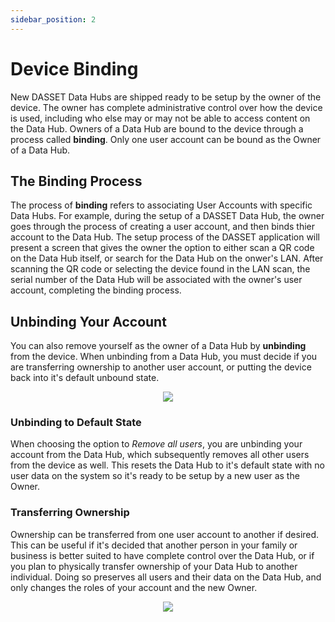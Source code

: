 ```yaml
---
sidebar_position: 2
---
```


# Device Binding

New DASSET Data Hubs are shipped ready to be setup by the owner of the device. The owner has complete administrative control over how the device is used, including who else may or may not be able to access content on the Data Hub.  Owners of a Data Hub are bound to the device through a process called **binding**. Only one user account can be bound as the Owner of a Data Hub.

## The Binding Process
The process of **binding** refers to associating User Accounts with specific Data Hubs.  For example, during the setup of a DASSET Data Hub, the owner goes through the process of creating a user account, and then binds thier account to the Data Hub.  The setup process of the DASSET application will present a screen that gives the owner the option to either scan a QR code on the Data Hub itself, or search for the Data Hub on the onwer's LAN.  After scanning the QR code or selecting the device found in the LAN scan, the serial number of the Data Hub will be associated with the owner's user account, completing the binding process.

## Unbinding Your Account
You can also remove yourself as the owner of a Data Hub by **unbinding** from the device.  When unbinding from a Data Hub, you must decide if you are transferring ownership to another user account, or putting the device back into it's default unbound state.

<p align="center">
<img src={require("./unbind.png").default} style={{transform:'scale(1.0)'}} />
</p>

### Unbinding to Default State
When choosing the option to *Remove all users*, you are unbinding your account from the Data Hub, which subsequently removes all other users from the device as well.  This resets the Data Hub to it's default state with no user data on the system so it's ready to be setup by a new user as the Owner.

### Transferring Ownership
Ownership can be transferred from one user account to another if desired.  This can be useful if it's decided that another person in your family or business is better suited to have complete control over the Data Hub, or if you plan to physically transfer ownership of your Data Hub to another individual.  Doing so preserves all users and their data on the Data Hub, and only changes the roles of your account and the new Owner.

<p align="center">
<img src={require("./change-owner.png").default} style={{transform:'scale(1.0)'}} />
</p>